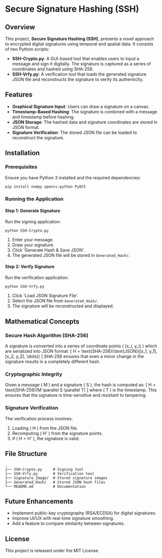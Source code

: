# Secure Signature Hashing (SSH)

## Overview
This project, **Secure Signature Hashing (SSH)**, presents a novel approach to encrypted digital signatures using temporal and spatial data. It consists of two Python scripts:
- **SSH-Crypto.py**: A GUI-based tool that enables users to input a message and sign it digitally. The signature is captured as a series of coordinates and hashed using SHA-256.
- **SSH-Vrfy.py**: A verification tool that loads the generated signature JSON file and reconstructs the signature to verify its authenticity.

## Features
- **Graphical Signature Input**: Users can draw a signature on a canvas.
- **Timestamp-Based Hashing**: The signature is combined with a message and timestamp before hashing.
- **JSON Storage**: The hashed data and signature coordinates are stored in JSON format.
- **Signature Verification**: The stored JSON file can be loaded to reconstruct the signature.

## Installation
### Prerequisites
Ensure you have Python 3 installed and the required dependencies:
```bash
pip install numpy opencv-python PyQt5
```

### Running the Application
#### Step 1: Generate Signature
Run the signing application:
```bash
python SSH-Crypto.py
```
1. Enter your message.
2. Draw your signature.
3. Click 'Generate Hash & Save JSON'.
4. The generated JSON file will be stored in `Generated_Hash/`.

#### Step 2: Verify Signature
Run the verification application:
```bash
python SSH-Vrfy.py
```
1. Click 'Load JSON Signature File'.
2. Select the JSON file from `Generated_Hash/`.
3. The signature will be reconstructed and displayed.

## Mathematical Concepts
### Secure Hash Algorithm (SHA-256)
A signature is converted into a series of coordinate points \( (x_i, y_i) \) which are serialized into JSON format:
\[
H = \text{SHA-256}(\text{JSON}([x_1, y_1], [x_2, y_2], \dots))
\]
SHA-256 ensures that even a minor change in the signature results in a completely different hash.

### Cryptographic Integrity
Given a message \( M \) and a signature \( S \), the hash is computed as:
\[
H = \text{SHA-256}(M \parallel S \parallel T)
\]
where \( T \) is the timestamp. This ensures that the signature is time-sensitive and resistant to tampering.

### Signature Verification
The verification process involves:
1. Loading \( H \) from the JSON file.
2. Recomputing \( H' \) from the signature points.
3. If \( H = H' \), the signature is valid.

## File Structure
```
.
├── SSH-Crypto.py     # Signing tool
├── SSH-Vrfy.py       # Verification tool
├── Signature_Image/  # Stored signature images
├── Generated_Hash/   # Stored JSON hash files
└── README.md         # Documentation
```

## Future Enhancements
- Implement public-key cryptography (RSA/ECDSA) for digital signatures.
- Improve UI/UX with real-time signature smoothing.
- Add a feature to compare similarity between signatures.

## License
This project is released under the MIT License.
